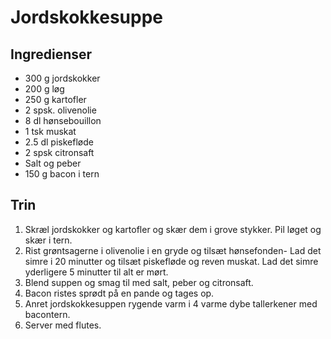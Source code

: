 # Jordskokkesuppe

## Ingredienser
- 300 g jordskokker
- 200 g løg
- 250 g kartofler
- 2 spsk. olivenolie
- 8 dl hønsebouillon
- 1 tsk muskat
- 2.5 dl piskefløde
- 2 spsk citronsaft
- Salt og peber
- 150 g bacon i tern

## Trin
1. Skræl jordskokker og kartofler og skær dem i grove stykker. Pil løget og skær i tern.
2. Rist grøntsagerne i olivenolie i en gryde og tilsæt hønsefonden- Lad det simre i 20 minutter og tilsæt piskefløde og reven muskat. Lad det simre yderligere 5 minutter til alt er mørt.
3. Blend suppen og smag til med salt, peber og citronsaft.
4. Bacon ristes sprødt på en pande og tages op.
5. Anret jordskokkesuppen rygende varm i 4 varme dybe tallerkener med bacontern.
6. Server med flutes.